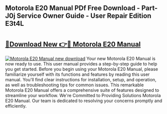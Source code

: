 ## Motorola E20 Manual PDf Free Download - Part-J0j Service Owner Guide - User Repair Edition E3t4L

# <h2><a href="http://cf129.oget.top/?id=Motorola+E20+Manual">🔗Download New 👉🔴 Motorola E20 Manual</a></h2>

[![Motorola E20 Manual new download](https://i.imgur.com/5g1atiW.png)](http://cf129.oget.top/?id=Motorola+E20+Manual)
Your new Motorola E20 Manual is now ready to use. This user manual provides a step-by-step guide to help you get started. Before you begin using your Motorola E20 Manual, please familiarize yourself with its functions and features by reading this user manual. You'll find clear instructions for installation, setup, and operation, as well as troubleshooting tips for common issues. This remarkable Motorola E20 Manual offers a comprehensive suite of features designed to streamline your workflow. We're Committed to Providing Solutions Motorola E20 Manual. Our team is dedicated to resolving your concerns promptly and efficiently.
